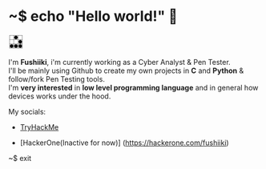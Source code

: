 # ~$ echo "Hello world!" 👋

<p><img alt="glider" title="glideremblem" src="Glider.svg.png" width="30" height="30" /></p>

I'm **Fushiiki**, i'm currently working as a Cyber Analyst & Pen Tester.</br>
I'll be mainly using Github to create my own projects in **C** and **Python** & follow/fork Pen Testing tools.</br>
I'm **very interested** in **low level programming language** and in general how devices works under the hood.</br>

My socials:

- [TryHackMe](https://tryhackme.com/p/Fushiiki)

- [HackerOne(Inactive for now)] (https://hackerone.com/fushiiki)

~$ exit